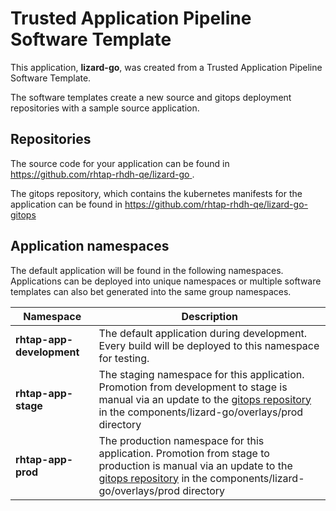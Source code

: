 # Trusted Application Pipeline Software Template

This application, **lizard-go**, was created from a Trusted Application Pipeline Software Template.

The software templates create a new source and gitops deployment repositories with a sample source application. 

## Repositories

The source code for your application can be found in [https://github.com/rhtap-rhdh-qe/lizard-go ](https://github.com/rhtap-rhdh-qe/lizard-go ).
 
The gitops repository, which contains the kubernetes manifests for the application can be found in 
[https://github.com/rhtap-rhdh-qe/lizard-go-gitops ](https://github.com/rhtap-rhdh-qe/lizard-go-gitops ) 

## Application namespaces 

The default application will be found in the following namespaces. Applications can be deployed into unique namespaces or multiple software templates can also bet generated into the same group namespaces.  

|  Namespace   |  Description   |  
| -------- | -------- |   
| **rhtap-app-development** | The default application during development. Every build will be deployed to this namespace for testing. | 
| **rhtap-app-stage** | The staging namespace for this application. Promotion from development to stage is manual via an update to the [gitops repository](https://github.com/rhtap-rhdh-qe/lizard-go-gitops ) in the components/lizard-go/overlays/prod directory |  
| **rhtap-app-prod** | The production namespace for this application. Promotion from stage to production is manual via an update to the [gitops repository](https://github.com/rhtap-rhdh-qe/lizard-go-gitops ) in the components/lizard-go/overlays/prod directory | 